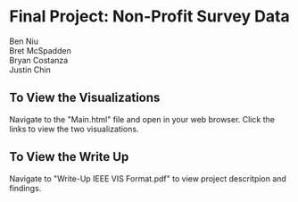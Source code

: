 # Final Project: Non-Profit Survey Data 
Ben Niu  
Bret McSpadden  
Bryan Costanza  
Justin Chin  

## To View the Visualizations
Navigate to the "Main.html" file and open in your web browser. Click the links to view the two visualizations. 

## To View the Write Up
Navigate to "Write-Up IEEE VIS Format.pdf" to view project descritpion and findings.
